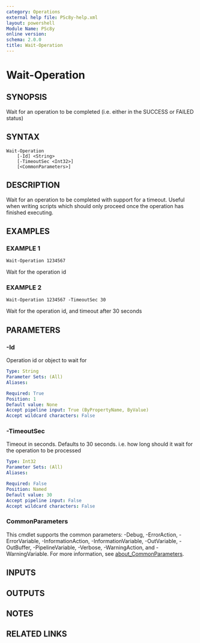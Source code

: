 ```yaml
---
category: Operations
external help file: PSc8y-help.xml
layout: powershell
Module Name: PSc8y
online version:
schema: 2.0.0
title: Wait-Operation
---
```


# Wait-Operation

## SYNOPSIS
Wait for an operation to be completed (i.e.
either in the SUCCESS or FAILED status)

## SYNTAX

```
Wait-Operation
	[-Id] <String>
	[-TimeoutSec <Int32>]
	[<CommonParameters>]
```

## DESCRIPTION
Wait for an operation to be completed with support for a timeout.
Useful when writing scripts
which should only proceed once the operation has finished executing.

## EXAMPLES

### EXAMPLE 1
```
Wait-Operation 1234567
```

Wait for the operation id

### EXAMPLE 2
```
Wait-Operation 1234567 -TimeoutSec 30
```

Wait for the operation id, and timeout after 30 seconds

## PARAMETERS

### -Id
Operation id or object to wait for

```yaml
Type: String
Parameter Sets: (All)
Aliases:

Required: True
Position: 1
Default value: None
Accept pipeline input: True (ByPropertyName, ByValue)
Accept wildcard characters: False
```

### -TimeoutSec
Timeout in seconds.
Defaults to 30 seconds.
i.e.
how long should it wait for the operation to be processed

```yaml
Type: Int32
Parameter Sets: (All)
Aliases:

Required: False
Position: Named
Default value: 30
Accept pipeline input: False
Accept wildcard characters: False
```

### CommonParameters
This cmdlet supports the common parameters: -Debug, -ErrorAction, -ErrorVariable, -InformationAction, -InformationVariable, -OutVariable, -OutBuffer, -PipelineVariable, -Verbose, -WarningAction, and -WarningVariable. For more information, see [about_CommonParameters](http://go.microsoft.com/fwlink/?LinkID=113216).

## INPUTS

## OUTPUTS

## NOTES

## RELATED LINKS
